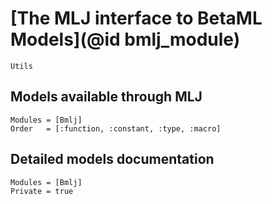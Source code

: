 # [The MLJ interface to BetaML Models](@id bmlj_module)

```@docs
Utils

```
## Models available through MLJ

```@index
Modules = [Bmlj]
Order   = [:function, :constant, :type, :macro]
```
## Detailed models documentation

```@autodocs
Modules = [Bmlj]
Private = true
```